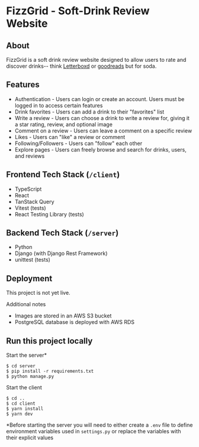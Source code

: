 # FizzGrid - Soft-Drink Review Website
## About
FizzGrid is a soft drink review website designed to allow users to rate and discover drinks-- think [Letterboxd](https://letterboxd.com/) or [goodreads](https://www.goodreads.com/) but for soda.
## Features
- Authentication - Users can login or create an account. Users must be logged in to access certain features
- Drink favorites - Users can add a drink to their "favorites" list
- Write a review - Users can choose a drink to write a review for, giving it a star rating, review, and optional image
- Comment on a review - Users can leave a comment on a specific review
- Likes - Users can "like" a review or comment
- Following/Followers - Users can "follow" each other
- Explore pages - Users can freely browse and search for drinks, users, and reviews
## Frontend Tech Stack (`/client`)
- TypeScript
- React
- TanStack Query
- Vitest (tests)
- React Testing Library (tests)
## Backend Tech Stack (`/server`)
- Python
- Django (with Django Rest Framework)
- unittest (tests)
## Deployment
This project is not yet live.

Additional notes
- Images are stored in an AWS S3 bucket
- PostgreSQL database is deployed with AWS RDS
## Run this project locally
Start the server*
```
$ cd server
$ pip install -r requirements.txt
$ python manage.py
```
Start the client
```
$ cd ..
$ cd client
$ yarn install
$ yarn dev
```
*Before starting the server you will need to either create a `.env` file to define environment variables used in `settings.py` or replace the variables with their explicit values
